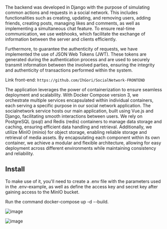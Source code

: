 The backend was developed in Django with the purpose of simulating common actions and requests in a social network. This includes functionalities such as creating, updating, and removing users, adding friends, creating posts, managing likes and comments, as well as implementing a simultaneous chat feature. To ensure real-time communication, we use webhooks, which facilitate the exchange of information between the server and clients efficiently.

Furthermore, to guarantee the authenticity of requests, we have implemented the use of JSON Web Tokens (JWT). These tokens are generated during the authentication process and are used to securely transmit information between the involved parties, ensuring the integrity and authenticity of transactions performed within the system.

Link front-end: `https://github.com/IhGori/SocialNetwork-FRONTEND`

The application leverages the power of containerization to ensure seamless deployment and scalability. With Docker Compose version 3, we orchestrate multiple services encapsulated within individual containers, each serving a specific purpose in our social network application. The socialnetwork service hosts our main application, built using Vue.js and Django, facilitating smooth interactions between users. We rely on PostgreSQL (psql) and Redis (redis) containers to manage data storage and caching, ensuring efficient data handling and retrieval. Additionally, we utilize MinIO (minio) for object storage, enabling reliable storage and retrieval of media assets. By encapsulating each component within its own container, we achieve a modular and flexible architecture, allowing for easy deployment across different environments while maintaining consistency and reliability.

## Install
To make use of it, you'll need to create a .env file with the parameters used in the .env-example, as well as define the access key and secret key after gaining access to the MinIO bucket.

Run the command docker-compose up -d --build.

![image](https://github.com/IhGori/SocialNetwork-BACKEND-API/assets/73910233/3aab0e14-76f2-4e99-a192-84a95caa9214)


![image](https://github.com/IhGori/SocialNetwork-BACKEND-API/assets/73910233/467ecf0b-3581-4384-8cff-64962f53a6fa)


